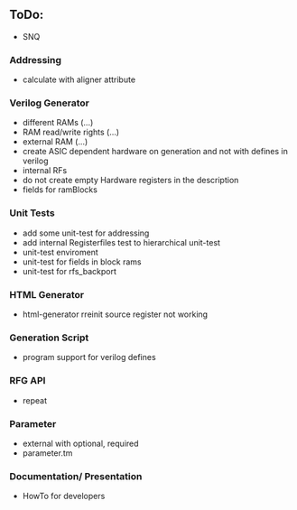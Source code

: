 ## ToDo:

- SNQ

### Addressing
 - calculate with aligner attribute

### Verilog Generator 
- different RAMs (...)
- RAM read/write rights (...)
- external RAM (...)
- create ASIC dependent hardware on generation and not with defines in verilog
- internal RFs
- do not create empty Hardware registers in the description
- fields for ramBlocks

### Unit Tests 
- add some unit-test for addressing 
- add internal Registerfiles test to hierarchical unit-test
- unit-test enviroment
- unit-test for fields in block rams 
- unit-test for rfs_backport

### HTML Generator 
- html-generator rreinit source register not working 

### Generation Script 
- program support for verilog defines

### RFG API 
- repeat

### Parameter
- external with optional, required
- parameter.tm 

### Documentation/ Presentation
- HowTo for developers

